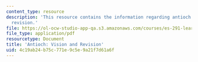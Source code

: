 ```yaml
---
content_type: resource
description: 'This resource contains the information regarding antioch: vision and
  revision.'
file: https://ol-ocw-studio-app-qa.s3.amazonaws.com/courses/es-291-learning-seminar-experiments-in-education-spring-2003/4c19ab24b75c771e9c5e9a21f7d61a6f_MITES_291S03_antioch.pdf
file_type: application/pdf
resourcetype: Document
title: 'Antioch: Vision and Revision'
uid: 4c19ab24-b75c-771e-9c5e-9a21f7d61a6f
---
```

